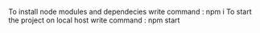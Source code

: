 To install node modules and dependecies write command : npm i
To start the project on local host write command : npm start
